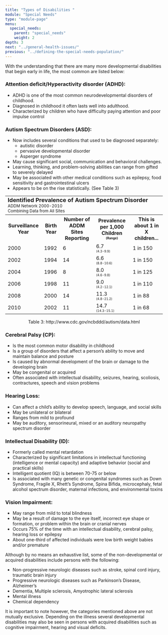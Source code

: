 ```yaml
---
title: "Types of Disabilities "
module: "Special Needs"
type: "module-page"
menu:
  special_needs:
    parent: "special_needs"
    weight: 2
depth: 3
next: "../general-health-issues/"
previous: "../defining-the-special-needs-population/"
---
```

<div class="pageblock"><p>With the understanding that there are many more developmental disabilities that begin early in life, the most common are listed below:</p>
<h3>Attention deficit/Hyperactivity disorder (ADHD):</h3>
<ul>
<li>ADHD is one of the most common neurodevelopmental disorders of childhood.</li>
<li>Diagnosed in childhood it often lasts well into adulthood.</li>
<li>Characterized by children who have difficulty paying attention and poor impulse control </li>
</ul>
<h3>Autism Spectrum Disorders (ASD):</h3>
<ul>
<li>Now includes several conditions that used to be diagnosed separately: 
<ul>
<li>autistic disorder</li>
<li>pervasive developmental disorder</li>
<li>Asperger syndrome</li>
</ul>
</li><li>May cause significant social, communication and behavioral challenges.</li>
<li>Learning, thinking, and problem-solving abilities can range from gifted to severely delayed</li>
<li>May be associated with other medical conditions such as epilepsy, food sensitivity and gastrointestinal ulcers</li>
<li>Appears to be on the rise statistically. (See Table 3)</li>
</ul>
</div><div class="pageblock"><table>
<tr>
<td class="caption" colspan="5">
<b><font size="4.5">Identified Prevalence of Autism Spectrum Disorder</font></b><br/><font size="2.5">ADDM Network 2000-2010</font><br/><font size="2.5">Combining Data from All Sites</font>
</td>
</tr><tr>
<th>Surveillance Year</th>
<th>Birth Year</th>
<th>Number of ADDM Sites Reporting</th>
<th>Prevalence per 1,000 Children <font size="0.5">(Range)</font></th>
<th>This is about 1 in X children...</th>
</tr>
<tr>
<td>2000</td>
<td>1992</td>
<td>6</td>
<td>6.7<br/><font size="0.5">(4.3-9.9)</font></td>
<td>1 in 150</td>
</tr>
<tr>
<td>2002</td>
<td>1994</td>
<td>14</td>
<td>6.6<br/><font size="0.5">(8.8-10.6)</font></td>
<td>1 in 150</td>
</tr>
<tr>
<td>2004</td>
<td>1996</td>
<td>8</td>
<td>8.0<br/><font size="0.5">(4.6-9.8)</font></td>
<td>1 in 125</td>
</tr>
<tr>
<td>2006</td>
<td>1998</td>
<td>11</td>
<td>9.0<br/><font size="0.5">(4.2-12.1)</font></td>
<td>1 in 110</td>
</tr>
<tr>
<td>2008</td>
<td>2000</td>
<td>14</td>
<td>11.3<br/><font size="0.5">(4.8-21.2)</font></td>
<td>1 in 88</td>
</tr>
<tr>
<td>2010</td>
<td>2002</td>
<td>11</td>
<td>14.7<br/><font size="0.5">(14.3-15.1)</font></td>
<td>1 in 68</td>
</tr>
</table>
</div><div class="pageblock"><b></b><center>Table 3: http://www.cdc.gov/ncbddd/autism/data.html</center>
</div><div class="pageblock"><h3>Cerebral Palsy (CP):</h3>
<ul>
<li>Is the most common motor disability in childhood</li>
<li>Is a group of disorders that affect a person’s ability to move and maintain balance and posture</li>
<li>Is caused by abnormal development of the brain or damage to the developing brain 
</li><li>May be congenital or acquired</li>
<li>Often associated with intellectual disability, seizures, hearing, scoliosis, contractures, speech  and vision problems</li>
</ul>
<h3>Hearing Loss:</h3>
<ul>
<li>Can affect a child’s ability to develop speech, language, and social skills</li>
<li>May be unilateral or bilateral</li>
<li>Ranges from mild to profound</li>
<li>May be auditory, sensorineural, mixed or an auditory neuropathy spectrum disorder</li>
</ul>
<h3>Intellectual Disability (ID):</h3>
<ul>
<li>Formerly called mental retardation</li>
<li>Characterized by significant limitations in intellectual functioning (intelligence or mental capacity) and adaptive behavior (social and practical skills)</li>
<li>Intelligent quotient (IQ) is between 70-75 or below</li>
<li>Is associated with many genetic or congenital syndromes such as Down Syndrome, Fragile X, Rhett’s Syndrome, Spina Bifida, microcephaly, fetal alcohol spectrum disorder, maternal infections, and environmental toxins</li>
</ul>
<h3>Vision Impairment:</h3>
<ul>
<li>May range from mild to total blindness</li>
<li>May be a result of damage to the eye itself, incorrect eye shape or formation, or problem within the brain or cranial nerves</li>
<li>Occurs 75% of the time with an intellectual disability, cerebral palsy, hearing loss or epilepsy</li>
<li>About one-third of affected individuals were low birth weight babies and/or premature </li>
</ul>
<p>Although by no means an exhaustive list, some of the non-developmental or acquired disabilities include persons with the following:</p>
<ul>
<li>Non-progressive neurologic diseases such as stroke, spinal cord injury, traumatic brain injury</li>
<li>Progressive neurologic diseases such as Parkinson’s Disease, Alzheimer’s</li>
<li>Dementia, Multiple sclerosis, Amyotrophic lateral sclerosis</li>
<li>Mental illness</li>
<li>Chemical dependency</li>
</ul>
<p>It is important to note however, the categories mentioned above are not mutually exclusive. Depending on the illness several developmental disabilities may also be seen in persons with acquired disabilities such as cognitive impairment, hearing and visual deficits. </p>
</div>